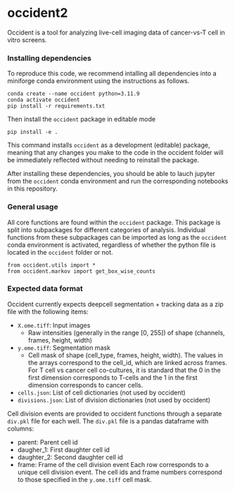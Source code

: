 # occident2

Occident is a tool for analyzing live-cell imaging data of cancer-vs-T cell in vitro screens. 

### Installing dependencies

To reproduce this code, we recommend intalling all dependencies into a miniforge conda environment using the instructions as follows.

```
conda create --name occident python=3.11.9
conda activate occident
pip install -r requirements.txt
```

Then install the `occident` package in editable mode

```
pip install -e .
```
This command installs `occident` as a development (editable) package, meaning that any changes you make to the code in the occident folder will be immediately reflected without needing to reinstall the package.

After installing these dependencies, you should be able to lauch jupyter from the `occident` conda environment and run the corresponding notebooks in this repository.


### General usage

All core functions are found within the `occident` package. This package is split into subpackages for different categories of analysis. Individual functions from these subpackages can be imported as long as the `occident` conda environment is activated, regardless of whether the python file is located in the `occident` folder or not.

```
from occident.utils import *
from occident.markov import get_box_wise_counts
```

### Expected data format

Occident currently expects deepcell segmentation + tracking data as a zip file with the following items:

- `X.ome.tiff`: Input images
    - Raw intensities (generally in the range [0, 255]) of shape (channels, frames, height, width)
- `y.ome.tiff`: Segmentation mask
    - Cell mask of shape (cell_type, frames, height, width). The values in the arrays correspond to the cell_id, which are linked across frames. For T cell vs cancer cell co-cultures, it is standard that the 0 in the first dimension corresponds to T-cells and the 1 in the first dimension corresponds to cancer cells.
- `cells.json`: List of cell dictionaries (not used by occident)
- `divisions.json`: List of division dictionaries (not used by occident)

Cell division events are provided to occident functions through a separate `div.pkl` file for each well. The `div.pkl` file is a pandas dataframe with columns:
- parent: Parent cell id
- daugher_1: First daughter cell id
- daughter_2: Second daughter cell id
- frame: Frame of the cell division event
Each row corresponds to a unique cell division event. The cell ids and frame numbers correspond to those specified in the `y.ome.tiff` cell mask.